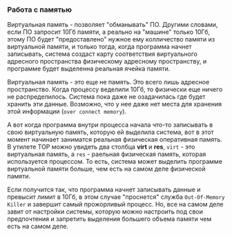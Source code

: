 ### Работа с памятью

Виртуальная память - позволяет "обманывать" ПО. Другими словами, если ПО запросит 10Гб памяти, а реально на "машине" только 10Гб, этому ПО будет "предоставлено" нужное ему колличество памяти из виртуальной памяти, и только тогда, когда программа начнет записывать, система создаст карту соответствия виртуального адресного пространства физическому адресному пространству, и программе будет выделенна реальная ячейка памяти.

Виртуальная память - это еще не память. Это всего лишь адресное пространство. Когда процессу веделили 10Гб, то физически еще ничего не распределилось. Система пока даже не озадачилась где будет хранить эти данные. Возможно, что у нее даже нет места для хранения этой информации (`over connect memory`).

А вот когда программа внутри процесса начала что-то записывать в свою виртуальную память, которую ей выделила система, вот в этот момент начинает заниматся реальная физическая оперативная память. В утилете TOP можно увидеть два столбца **virt** и **res**, `virt` - это виртуальная память, а `res` - раельная физическая память, которая используется процессом. То есть, система может выделить программе виртуальной памяти больше, чем есть на самом деле физической памяти.

Если получится так, что программа начнет записывать данные и превысит лимит в 10Гб, в этом случае "проснется" служба `Out-Of-Memory Killer` и завершит самый прожорливый процесс. Но, все на самом деле завит от настройки системы, которую можно настроить под свои предпочтения и запретить выделения большего объема памяти чем есть на самом деле.
